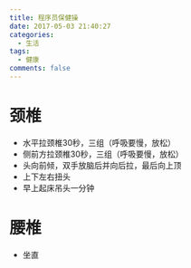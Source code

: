 ```yaml
---
title: 程序员保健操
date: 2017-05-03 21:40:27
categories:
  - 生活
tags:
  - 健康
comments: false
---
```


# 颈椎

* 水平拉颈椎30秒，三组（呼吸要慢，放松）
* 侧前方拉颈椎30秒，三组（呼吸要慢，放松）
* 头向前倾，双手放脑后并向后拉，最后向上顶
* 上下左右扭头
* 早上起床吊头一分钟

# 腰椎

* 坐直

